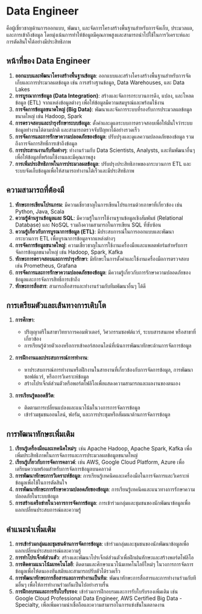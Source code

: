# Data Engineer
คือผู้เชี่ยวชาญด้านการออกแบบ, พัฒนา, และจัดการโครงสร้างพื้นฐานสำหรับการจัดเก็บ, ประมวลผล, และการเข้าถึงข้อมูล โดยมุ่งเน้นการทำให้ข้อมูลมีคุณภาพสูงและสามารถนำไปใช้ในการวิเคราะห์และการตัดสินใจได้อย่างมีประสิทธิภาพ

## หน้าที่ของ Data Engineer

1. **ออกแบบและพัฒนาโครงสร้างพื้นฐานข้อมูล**: ออกแบบและสร้างโครงสร้างพื้นฐานสำหรับการจัดเก็บและการประมวลผลข้อมูล เช่น การสร้างฐานข้อมูล, Data Warehouses, และ Data Lakes
2. **การบูรณาการข้อมูล (Data Integration)**: สร้างและจัดการกระบวนการดึง, แปลง, และโหลดข้อมูล (ETL) จากแหล่งข้อมูลต่างๆ เพื่อให้ข้อมูลมีความสมบูรณ์และพร้อมใช้งาน
3. **การจัดการข้อมูลขนาดใหญ่ (Big Data)**: พัฒนาและจัดการระบบที่รองรับการประมวลผลข้อมูลขนาดใหญ่ เช่น Hadoop, Spark
4. **การตรวจสอบและบำรุงรักษาระบบข้อมูล**: ตั้งค่าและดูแลระบบการตรวจสอบเพื่อให้มั่นใจว่าระบบข้อมูลทำงานได้ตามปกติ และสามารถตรวจจับปัญหาได้อย่างรวดเร็ว
5. **การจัดการและการรักษาความปลอดภัยของข้อมูล**: ปรับปรุงและดูแลความปลอดภัยของข้อมูล รวมถึงการจัดการสิทธิ์การเข้าถึงข้อมูล
6. **การประสานงานกับทีมต่างๆ**: ทำงานร่วมกับ Data Scientists, Analysts, และทีมพัฒนาอื่นๆ เพื่อให้ข้อมูลที่พร้อมใช้งานและมีคุณภาพสูง
7. **การเพิ่มประสิทธิภาพในการประมวลผลข้อมูล**: ปรับปรุงประสิทธิภาพของกระบวนการ ETL และระบบจัดเก็บข้อมูลเพื่อให้สามารถทำงานได้เร็วและมีประสิทธิภาพ

## ความสามารถที่ต้องมี

1. **ทักษะการเขียนโปรแกรม**: มีความเชี่ยวชาญในการเขียนโปรแกรมด้วยภาษาที่เกี่ยวข้อง เช่น Python, Java, Scala
2. **ความรู้ด้านฐานข้อมูลและ SQL**: มีความรู้ในการใช้งานฐานข้อมูลเชิงสัมพันธ์ (Relational Database) และ NoSQL รวมถึงความสามารถในการเขียน SQL ที่ซับซ้อน
3. **ความรู้เกี่ยวกับการบูรณาการข้อมูล (ETL)**: มีประสบการณ์ในการออกแบบและพัฒนากระบวนการ ETL เพื่อบูรณาการข้อมูลจากแหล่งต่างๆ
4. **การจัดการข้อมูลขนาดใหญ่**: ความเชี่ยวชาญในการใช้งานเครื่องมือและแพลตฟอร์มสำหรับการจัดการข้อมูลขนาดใหญ่ เช่น Hadoop, Spark, Kafka
5. **ทักษะการตรวจสอบและการบำรุงรักษา**: มีทักษะในการตั้งค่าและใช้งานเครื่องมือการตรวจสอบ เช่น Prometheus, Grafana
6. **การจัดการและการรักษาความปลอดภัยของข้อมูล**: มีความรู้เกี่ยวกับการรักษาความปลอดภัยของข้อมูลและการจัดการสิทธิ์การเข้าถึง
7. **ทักษะการสื่อสาร**: สามารถสื่อสารและทำงานร่วมกับทีมพัฒนาอื่นๆ ได้ดี

## การเตรียมตัวและเส้นทางการเติบโต

1. **การศึกษา**:
    - ปริญญาตรีในสาขาวิทยาการคอมพิวเตอร์, วิศวกรรมซอฟต์แวร์, ระบบสารสนเทศ หรือสาขาที่เกี่ยวข้อง
    - การเรียนรู้ด้วยตัวเองหรือการเข้าคอร์สออนไลน์ที่เน้นการพัฒนาทักษะด้านการจัดการข้อมูล

2. **การฝึกงานและประสบการณ์การทำงาน**:
    - หาประสบการณ์การทำงานหรือฝึกงานในสายงานที่เกี่ยวข้องกับการจัดการข้อมูล, การพัฒนาซอฟต์แวร์, หรือการวิเคราะห์ข้อมูล
    - สร้างโปรเจ็กต์ส่วนตัวหรือพอร์ตโฟลิโอเพื่อแสดงความสามารถและผลงานของตนเอง

3. **การเรียนรู้ตลอดชีวิต**:
    - ติดตามการเปลี่ยนแปลงและแนวโน้มในวงการการจัดการข้อมูล
    - เข้าร่วมชุมชนออนไลน์, ฟอรัม, และการประชุมหรือสัมมนาด้านการจัดการข้อมูล

## การพัฒนาทักษะเพิ่มเติม

1. **เรียนรู้เครื่องมือและเทคนิคใหม่ๆ**: เช่น Apache Hadoop, Apache Spark, Kafka เพื่อเพิ่มประสิทธิภาพในการจัดการและการประมวลผลข้อมูลขนาดใหญ่
2. **เรียนรู้เกี่ยวกับการจัดการคลาวด์**: เช่น AWS, Google Cloud Platform, Azure เพื่อเตรียมความพร้อมสำหรับการจัดการข้อมูลบนคลาวด์
3. **การพัฒนาทักษะการวิเคราะห์ข้อมูล**: การเรียนรู้เทคนิคและเครื่องมือในการจัดการและวิเคราะห์ข้อมูลเพื่อใช้ในการตัดสินใจ
4. **การพัฒนาทักษะการรักษาความปลอดภัยของข้อมูล**: การเรียนรู้เทคนิคและแนวทางการรักษาความปลอดภัยในระบบข้อมูล
5. **การสร้างเครือข่ายในวงการการจัดการข้อมูล**: การเข้าร่วมกลุ่มและชุมชนของนักพัฒนาข้อมูลเพื่อแลกเปลี่ยนประสบการณ์และความรู้

## คำแนะนำเพิ่มเติม

1. **การเข้าร่วมกลุ่มและชุมชนด้านการจัดการข้อมูล**: เข้าร่วมกลุ่มและชุมชนของนักพัฒนาข้อมูลเพื่อแลกเปลี่ยนประสบการณ์และความรู้
2. **การทำโปรเจ็กต์ส่วนตัว**: สร้างและพัฒนาโปรเจ็กต์ส่วนตัวเพื่อฝึกฝนทักษะและสร้างพอร์ตโฟลิโอ
3. **การติดตามแนวโน้มเทคโนโลยี**: ติดตามและศึกษาแนวโน้มเทคโนโลยีใหม่ๆ ในวงการการจัดการข้อมูลเพื่อให้ตนเองทันสมัยและสามารถปรับตัวได้รวดเร็ว
4. **การพัฒนาทักษะการสื่อสารและการทำงานเป็นทีม**: พัฒนาทักษะการสื่อสารและการทำงานร่วมกับทีมอื่นๆ เพื่อให้การทำงานร่วมกันเป็นไปอย่างราบรื่น
5. **การฝึกอบรมและการรับใบรับรอง**: เข้าร่วมการฝึกอบรมและการรับใบรับรองเพิ่มเติม เช่น Google Cloud Professional Data Engineer, AWS Certified Big Data - Specialty, เพื่อเพิ่มความน่าเชื่อถือและความสามารถในการแข่งขันในตลาดงาน